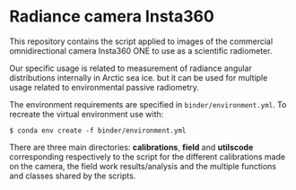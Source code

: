# Radiance camera Insta360 

This repository contains the script applied to images of
the commercial omnidirectional camera Insta360 ONE to use as a scientific radiometer.

Our specific usage is related to measurement of 
radiance angular distributions internally in Arctic sea ice. but it can be used for multiple usage related to environmental 
passive radiometry. 

The environment requirements are specified in `binder/environment.yml`. To recreate the virtual environment use with:
```
$ conda env create -f binder/environment.yml
``` 

There are three main directories: **calibrations**, **field** and **utilscode** corresponding respectively to the script
for the different calibrations made on the camera, the field work results/analysis and the multiple functions and classes
shared by the scripts.